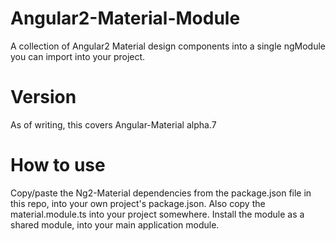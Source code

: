 # Angular2-Material-Module
A collection of Angular2 Material design components into a single ngModule you can import into your project.

# Version
As of writing, this covers Angular-Material alpha.7

# How to use
Copy/paste the Ng2-Material dependencies from the package.json file in this repo, into your own project's package.json.
Also copy the material.module.ts into your project somewhere.
Install the module as a shared module, into your main application module.


